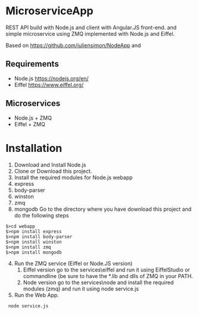 MicroserviceApp
================

REST API build with Node.js and client with Angular.JS front-end.
and simple microservice using ZMQ implemented with Node.js and Eiffel.

Based on https://github.com/juliensimon/NodeApp and 

## Requirements

 * Node.js https://nodejs.org/en/
 * Eiffel  https://www.eiffel.org/
 
## Microservices
 * Node.js + ZMQ 
 * Eiffel + ZMQ


# Installation

1. Download and Install Node.js
2. Clone or Download this project.
3. Install the required modules for Node.js webapp 
  1. express
  2. body-parser
  3. winston
  4. zmq
  5. mongodb
  Go to the directory where you have download this project and do the following steps
   ```
   $>cd webapp
   $>npm install express
   $>npm install body-parser
   $>npm install winston
   $>npm install zmq
   $>npm install mongodb
  ```
4. Run the ZMQ service (Eiffel or Node.JS version)
   1. Eiffel version go to the services\eiffel and run it using EiffelStudio or commandline (be sure to have the *.lib and dlls of ZMQ in your PATH.
   2. Node version go to the services\node and install the required modules (zmq) and run it using node service.js
5. Run the Web App.
  ```
   node service.js
  ```

